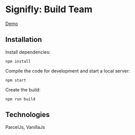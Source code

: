 # Signifly: Build Team

[Demo](https://buildteam.netlify.com/)


## Installation

Install dependencies:

```
npm install
```

Compile the code for development and start a local server:

```
npm start
```

Create the build:

```
npm run build
```

## Technologies

ParcelJs, VanillaJs